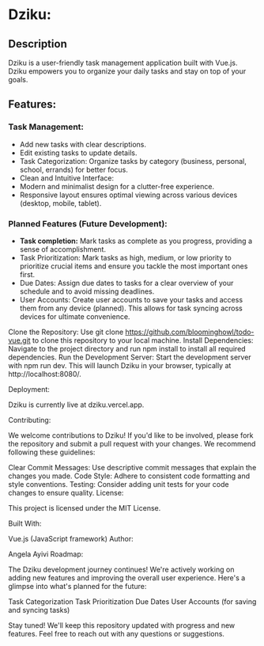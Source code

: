 # Dziku:

## Description
Dziku is a user-friendly task management application built with Vue.js. Dziku empowers you to organize your daily tasks and stay on top of your goals.

## Features:
### Task Management:
- Add new tasks with clear descriptions.
- Edit existing tasks to update details.
- Task Categorization: Organize tasks by category (business, personal, school, 
  errands) for better focus.
- Clean and Intuitive Interface:
- Modern and minimalist design for a clutter-free experience.
- Responsive layout ensures optimal viewing across various devices (desktop, mobile, tablet).
  
### Planned Features (Future Development):
- <b>Task completion:</b> Mark tasks as complete as you progress, providing a sense of accomplishment.
- Task Prioritization: Mark tasks as high, medium, or low priority to prioritize 
  crucial items and ensure you tackle the most important ones first.
- Due Dates: Assign due dates to tasks for a clear overview of your schedule and to 
  avoid missing deadlines.
- User Accounts: Create user accounts to save your tasks and access them from any 
  device (planned). This allows for task syncing across devices for ultimate 
  convenience.


Clone the Repository: Use git clone https://github.com/bloominghowl/todo-vue.git to clone this repository to your local machine.
Install Dependencies: Navigate to the project directory and run npm install to install all required dependencies.
Run the Development Server: Start the development server with npm run dev. This will launch Dziku in your browser, typically at http://localhost:8080/.

Deployment:

Dziku is currently live at dziku.vercel.app.

Contributing:

We welcome contributions to Dziku! If you'd like to be involved, please fork the repository and submit a pull request with your changes. We recommend following these guidelines:

Clear Commit Messages: Use descriptive commit messages that explain the changes you made.
Code Style: Adhere to consistent code formatting and style conventions.
Testing: Consider adding unit tests for your code changes to ensure quality.
License:

This project is licensed under the MIT License.

Built With:

Vue.js (JavaScript framework)
Author:

Angela Ayivi
Roadmap:

The Dziku development journey continues! We're actively working on adding new features and improving the overall user experience. Here's a glimpse into what's planned for the future:

Task Categorization
Task Prioritization
Due Dates
User Accounts (for saving and syncing tasks)

Stay tuned! We'll keep this repository updated with progress and new features. Feel free to reach out with any questions or suggestions.

